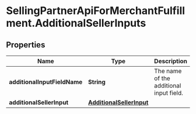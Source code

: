 # SellingPartnerApiForMerchantFulfillment.AdditionalSellerInputs

## Properties
Name | Type | Description | Notes
------------ | ------------- | ------------- | -------------
**additionalInputFieldName** | **String** | The name of the additional input field. | 
**additionalSellerInput** | [**AdditionalSellerInput**](AdditionalSellerInput.md) |  | 


